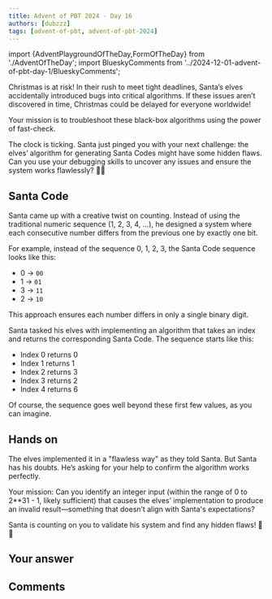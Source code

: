 ```yaml
---
title: Advent of PBT 2024 · Day 16
authors: [dubzzz]
tags: [advent-of-pbt, advent-of-pbt-2024]
---
```


import {AdventPlaygroundOfTheDay,FormOfTheDay} from './AdventOfTheDay';
import BlueskyComments from '../2024-12-01-advent-of-pbt-day-1/BlueskyComments';

Christmas is at risk! In their rush to meet tight deadlines, Santa’s elves accidentally introduced bugs into critical algorithms. If these issues aren’t discovered in time, Christmas could be delayed for everyone worldwide!

Your mission is to troubleshoot these black-box algorithms using the power of fast-check.

The clock is ticking. Santa just pinged you with your next challenge: the elves’ algorithm for generating Santa Codes might have some hidden flaws. Can you use your debugging skills to uncover any issues and ensure the system works flawlessly? 🎄✨

<!--truncate-->

## Santa Code

Santa came up with a creative twist on counting. Instead of using the traditional numeric sequence (1, 2, 3, 4, ...), he designed a system where each consecutive number differs from the previous one by exactly one bit.

For example, instead of the sequence 0, 1, 2, 3, the Santa Code sequence looks like this:

- 0 → `00`
- 1 → `01`
- 3 → `11`
- 2 → `10`

This approach ensures each number differs in only a single binary digit.

Santa tasked his elves with implementing an algorithm that takes an index and returns the corresponding Santa Code. The sequence starts like this:

- Index 0 returns 0
- Index 1 returns 1
- Index 2 returns 3
- Index 3 returns 2
- Index 4 returns 6

Of course, the sequence goes well beyond these first few values, as you can imagine.

## Hands on

The elves implemented it in a "flawless way" as they told Santa. But Santa has his doubts. He’s asking for your help to confirm the algorithm works perfectly.

Your mission: Can you identify an integer input (within the range of 0 to 2\*\*31 - 1, likely sufficient) that causes the elves’ implementation to produce an invalid result—something that doesn’t align with Santa's expectations?

Santa is counting on you to validate his system and find any hidden flaws! 🎅✨

<AdventPlaygroundOfTheDay />

## Your answer

<FormOfTheDay />

## Comments

<BlueskyComments url="https://bsky.app/profile/fast-check.dev/post/3ldfusoxn722n" />
